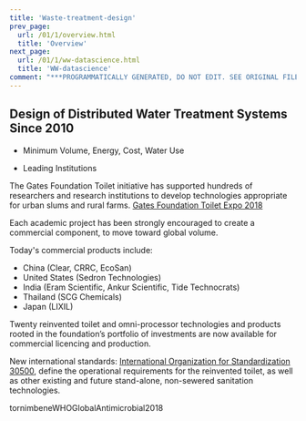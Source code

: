 ```yaml
---
title: 'Waste-treatment-design'
prev_page:
  url: /01/1/overview.html
  title: 'Overview'
next_page:
  url: /01/1/ww-datascience.html
  title: 'WW-datascience'
comment: "***PROGRAMMATICALLY GENERATED, DO NOT EDIT. SEE ORIGINAL FILES IN /content***"
---
```

Design of Distributed Water Treatment Systems Since 2010
-------------------

- Minimum Volume, Energy, Cost, Water Use

- Leading Institutions

The Gates Foundation Toilet initiative has supported hundreds of researchers and research
institutions to develop technologies appropriate for urban slums and rural farms.
[Gates Foundation Toilet Expo 2018](https://www.gatesfoundation.org/Media-Center/Press-Releases/2018/11/Bill-Gates-Launches-Reinvented-Toilet-Expo-Showcasing-New-Pathogen-Killing-Sanitation-Products)

Each academic project has been strongly encouraged to create a commercial component, to move toward global volume.

Today's commercial products include:

- China (Clear, CRRC, EcoSan)
- United States (Sedron Technologies)
- India (Eram Scientific, Ankur Scientific, Tide Technocrats)
- Thailand (SCG Chemicals)
- Japan (LIXIL)

Twenty reinvented toilet and omni-processor technologies and products rooted in the foundation’s portfolio of investments are now available for commercial licencing and production.

New international standards: [International Organization for Standardization 30500](https://www.iso.org/standard/72523.html), define the operational requirements for the reinvented toilet, as well as other existing and future stand-alone, non-sewered sanitation technologies.

tornimbeneWHOGlobalAntimicrobial2018
